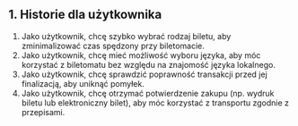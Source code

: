 ## 1. Historie dla użytkownika
1. Jako użytkownik, chcę szybko wybrać rodzaj biletu, aby zminimalizować czas spędzony przy biletomacie.
2. Jako użytkownik, chcę mieć możliwość wyboru języka, aby móc korzystać z biletomatu bez względu na znajomość języka lokalnego.
3. Jako użytkownik, chcę sprawdzić poprawność transakcji przed jej finalizacją, aby uniknąć pomyłek.
4. Jako użytkownik, chcę otrzymać potwierdzenie zakupu (np. wydruk biletu lub elektroniczny bilet), aby móc korzystać z transportu zgodnie z przepisami.